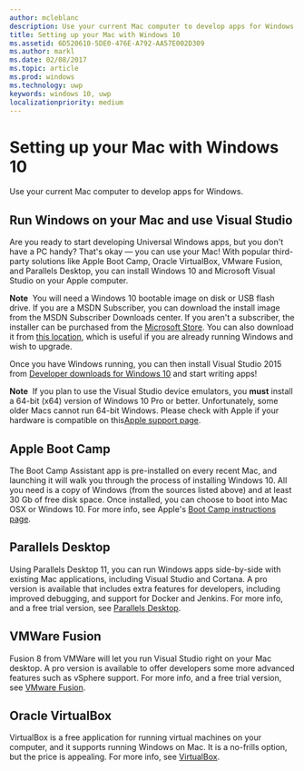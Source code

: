 ```yaml
---
author: mcleblanc
description: Use your current Mac computer to develop apps for Windows.
title: Setting up your Mac with Windows 10
ms.assetid: 6D520610-5DE0-476E-A792-AA57E002D309
ms.author: markl
ms.date: 02/08/2017
ms.topic: article
ms.prod: windows
ms.technology: uwp
keywords: windows 10, uwp
localizationpriority: medium
---
```


# Setting up your Mac with Windows 10


Use your current Mac computer to develop apps for Windows.

## Run Windows on your Mac and use Visual Studio

Are you ready to start developing Universal Windows apps, but you don't have a PC handy? That's okay — you can use your Mac! With popular third-party solutions like Apple Boot Camp, Oracle VirtualBox, VMware Fusion, and Parallels Desktop, you can install Windows 10 and Microsoft Visual Studio on your Apple computer.

**Note**  You will need a Windows 10 bootable image on disk or USB flash drive. If you are a MSDN Subscriber, you can download the install image from the MSDN Subscriber Downloads center. If you aren't a subscriber, the installer can be purchased from the [Microsoft Store](http://apps.microsoft.com/windows/app). You can also download it from [this location](http://go.microsoft.com/fwlink/?LinkId=623906), which is useful if you are already running Windows and wish to upgrade.

Once you have Windows running, you can then install Visual Studio 2015 from [Developer downloads for Windows 10](https://developer.microsoft.com/en-us/windows/downloads) and start writing apps!

**Note**  If you plan to use the Visual Studio device emulators, you **must** install a 64-bit (x64) version of Windows 10 Pro or better. Unfortunately, some older Macs cannot run 64-bit Windows. Please check with Apple if your hardware is compatible on this[Apple support page](http://go.microsoft.com/fwlink/p/?LinkID=397959).

## Apple Boot Camp

The Boot Camp Assistant app is pre-installed on every recent Mac, and launching it will walk you through the process of installing Windows 10. All you need is a copy of Windows (from the sources listed above) and at least 30 Gb of free disk space. Once installed, you can choose to boot into Mac OSX or Windows 10. For more info, see Apple's [Boot Camp instructions page](http://go.microsoft.com/fwlink/?LinkId=623912).

## Parallels Desktop

Using Parallels Desktop 11, you can run Windows apps side-by-side with existing Mac applications, including Visual Studio and Cortana. A pro version is available that includes extra features for developers, including improved debugging, and support for Docker and Jenkins. For more info, and a free trial version, see [Parallels Desktop](http://go.microsoft.com/fwlink/p/?LinkId=281827).

## VMWare Fusion

Fusion 8 from VMWare will let you run Visual Studio right on your Mac desktop. A pro version is available to offer developers some more advanced features such as vSphere support. For more info, and a free trial version, see [VMware Fusion](http://go.microsoft.com/fwlink/p/?LinkId=281826).

## Oracle VirtualBox

VirtualBox is a free application for running virtual machines on your computer, and it supports running Windows on Mac. It is a no-frills option, but the price is appealing. For more info, see [VirtualBox](http://go.microsoft.com/fwlink/p/?LinkId=280599).

